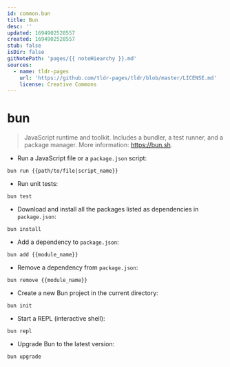 ```yaml
---
id: common.bun
title: Bun
desc: ''
updated: 1694902528557
created: 1694902528557
stub: false
isDir: false
gitNotePath: 'pages/{{ noteHiearchy }}.md'
sources:
  - name: tldr-pages
    url: 'https://github.com/tldr-pages/tldr/blob/master/LICENSE.md'
    license: Creative Commons
---
```

# bun

> JavaScript runtime and toolkit.
> Includes a bundler, a test runner, and a package manager.
> More information: <https://bun.sh>.

- Run a JavaScript file or a `package.json` script:

`bun run {{path/to/file|script_name}}`

- Run unit tests:

`bun test`

- Download and install all the packages listed as dependencies in `package.json`:

`bun install`

- Add a dependency to `package.json`:

`bun add {{module_name}}`

- Remove a dependency from `package.json`:

`bun remove {{module_name}}`

- Create a new Bun project in the current directory:

`bun init`

- Start a REPL (interactive shell):

`bun repl`

- Upgrade Bun to the latest version:

`bun upgrade`

